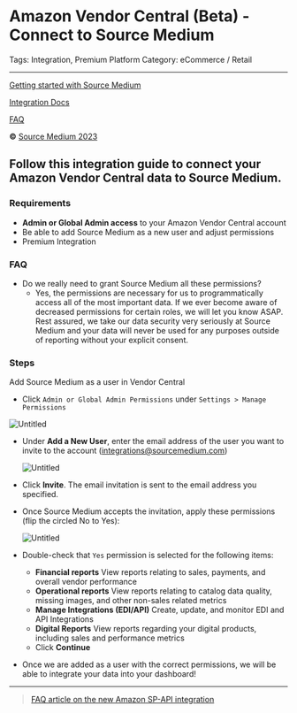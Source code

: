 # Amazon Vendor Central (Beta) - Connect to Source Medium

Tags: Integration, Premium
Platform Category: eCommerce / Retail

---

[Getting started with Source Medium](https://www.notion.so/Getting-started-with-Source-Medium-c5767189520342c0a404f2d0045dd44d?pvs=21)

[Integration Docs](https://www.notion.so/Integration-Docs-2c27a8bf6ec74d7d8c63d6d66fa82a7d?pvs=21)

[FAQ](https://www.notion.so/FAQ-2ce974d908834aa7a3e73800657dbf03?pvs=21)

**©** [Source Medium 2023](https://www.sourcemedium.com/)

## Follow this integration guide to connect your Amazon Vendor Central data to Source Medium.

### Requirements

- **Admin or Global Admin access** to your Amazon Vendor Central account
- Be able to add Source Medium as a new user and adjust permissions
- Premium Integration

### FAQ

- Do we really need to grant Source Medium all these permissions?
    - Yes, the permissions are necessary for us to programmatically access all of the most important data. If we ever become aware of decreased permissions for certain roles, we will let you know ASAP. Rest assured, we take our data security very seriously at Source Medium and your data will never be used for any purposes outside of reporting without your explicit consent.

### **Steps**

Add Source Medium as a user in Vendor Central

- Click `Admin or Global Admin Permissions` under `Settings > Manage Permissions`

![Untitled](Amazon%20Vendor%20Central%20(Beta)%20-%20Connect%20to%20Source%20M%20473191a4001f446cafb0aadd003b5911/Untitled.png)

- Under **Add a New User**, enter the email address of the user you want to invite to the account ([integrations@sourcemedium.com](mailto:integrations@sourcemedium.com))
    
    ![Untitled](Amazon%20Vendor%20Central%20(Beta)%20-%20Connect%20to%20Source%20M%20473191a4001f446cafb0aadd003b5911/Untitled%201.png)
    
- Click **Invite**. The email invitation is sent to the email address you specified.
- Once Source Medium accepts the invitation, apply these permissions (flip the circled No to Yes):
    
    ![Untitled](Amazon%20Vendor%20Central%20(Beta)%20-%20Connect%20to%20Source%20M%20473191a4001f446cafb0aadd003b5911/Untitled%202.png)
    
- Double-check that `Yes` permission is selected for the following items:
    - **Financial reports** View reports relating to sales, payments, and overall vendor performance
    - **Operational reports** View reports relating to catalog data quality, missing images, and other non-sales related metrics
    - **Manage Integrations (EDI/API)** Create, update, and monitor EDI and API Integrations
    - **Digital Reports** View reports regarding your digital products, including sales and performance metrics
    - Click **Continue**
- Once we are added as a user with the correct permissions, we will be able to integrate your data into your dashboard!

---

> [FAQ article on the new Amazon SP-API integration](https://help.sourcemedium.com/articles/what-are-the-implications-of-the-new-beta-amazon-sp-api-integration)
>